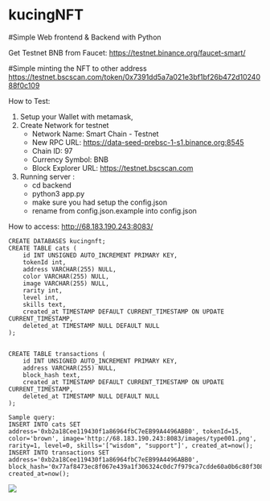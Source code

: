 # kucingNFT

#Simple Web frontend & Backend with Python

Get Testnet BNB from Faucet: https://testnet.binance.org/faucet-smart/


#Simple minting the NFT to other address
https://testnet.bscscan.com/token/0x7391dd5a7a021e3bf1bf26b472d1024088f0c109


How to Test:
1. Setup your Wallet with metamask,
2. Create Network for testnet
    - Network Name: Smart Chain - Testnet
    - New RPC URL: https://data-seed-prebsc-1-s1.binance.org:8545
    - Chain ID: 97
    - Currency Symbol: BNB
    - Block Explorer URL: https://testnet.bscscan.com
3. Running server :
   - cd backend
   - python3 app.py
   - make sure you had setup the config.json
   - rename from config.json.example into config.json


How to access: http://68.183.190.243:8083/

```
CREATE DATABASES kucingnft;
CREATE TABLE cats (
    id INT UNSIGNED AUTO_INCREMENT PRIMARY KEY,
    tokenId int,
    address VARCHAR(255) NULL,
    color VARCHAR(255) NULL,
    image VARCHAR(255) NULL,
    rarity int,
    level int,
    skills text,
    created_at TIMESTAMP DEFAULT CURRENT_TIMESTAMP ON UPDATE CURRENT_TIMESTAMP,
    deleted_at TIMESTAMP NULL DEFAULT NULL
);


CREATE TABLE transactions (
    id INT UNSIGNED AUTO_INCREMENT PRIMARY KEY,
    address VARCHAR(255) NULL,
    block_hash text,
    created_at TIMESTAMP DEFAULT CURRENT_TIMESTAMP ON UPDATE CURRENT_TIMESTAMP,
    deleted_at TIMESTAMP NULL DEFAULT NULL
);

Sample query:
INSERT INTO cats SET address='0xb2a18Cee119430f1a86964fbC7eEB99A4496ABB0', tokenId=15, color='brown', image='http://68.183.190.243:8083/images/type001.png', rarity=1, level=0, skills='["wisdom", "support"]', created_at=now();
INSERT INTO transactions SET address='0xb2a18Cee119430f1a86964fbC7eEB99A4496ABB0', block_hash='0x77af8473ec8f067e439a1f306324c0dc7f979ca7cdde60a0b6c80f3082eb4603', created_at=now();
```

![](http://68.183.190.243:8080/images/pic.png)
